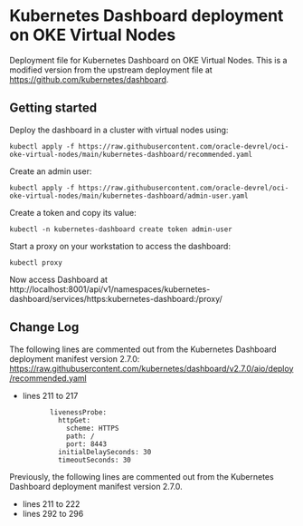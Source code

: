 # Kubernetes Dashboard deployment on OKE Virtual Nodes
Deployment file for Kubernetes Dashboard on OKE Virtual Nodes.
This is a modified version from the upstream deployment file at https://github.com/kubernetes/dashboard.

## Getting started
Deploy the dashboard in a cluster with virtual nodes using:
```
kubectl apply -f https://raw.githubusercontent.com/oracle-devrel/oci-oke-virtual-nodes/main/kubernetes-dashboard/recommended.yaml
```
Create an admin user:
```
kubectl apply -f https://raw.githubusercontent.com/oracle-devrel/oci-oke-virtual-nodes/main/kubernetes-dashboard/admin-user.yaml
```
Create a token and copy its value:
```
kubectl -n kubernetes-dashboard create token admin-user
```
Start a proxy on your workstation to access the dashboard:
```
kubectl proxy
```
Now access Dashboard at http://localhost:8001/api/v1/namespaces/kubernetes-dashboard/services/https:kubernetes-dashboard:/proxy/

## Change Log
The following lines are commented out from the Kubernetes Dashboard deployment manifest version 2.7.0: https://raw.githubusercontent.com/kubernetes/dashboard/v2.7.0/aio/deploy/recommended.yaml
- lines 211 to 217
```
          livenessProbe:
            httpGet:
              scheme: HTTPS
              path: /
              port: 8443
            initialDelaySeconds: 30
            timeoutSeconds: 30
```

Previously, the following lines are commented out from the Kubernetes Dashboard deployment manifest version 2.7.0.
- lines 211 to 222
- lines 292 to 296
